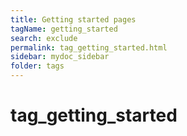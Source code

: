 ```yaml
---
title: Getting started pages
tagName: getting_started
search: exclude
permalink: tag_getting_started.html
sidebar: mydoc_sidebar
folder: tags
---
```


# tag\_getting\_started




